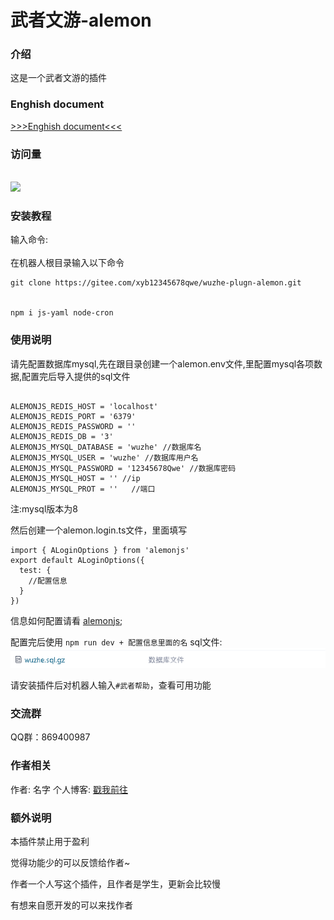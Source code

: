 # 武者文游-alemon

### 介绍

这是一个武者文游的插件

### Enghish document

[>>>Enghish document<<<](./README/Enghish.md)

### 访问量

<br><img src="https://count.getloli.com/get/@:xyb12345678qwe?theme=rule33" /><br>

### 安装教程

输入命令:<br>  
在机器人根目录输入以下命令

```
git clone https://gitee.com/xyb12345678qwe/wuzhe-plugn-alemon.git


npm i js-yaml node-cron

```

### 使用说明

请先配置数据库mysql,先在跟目录创建一个alemon.env文件,里配置mysql各项数据,配置完后导入提供的sql文件

```

ALEMONJS_REDIS_HOST = 'localhost'
ALEMONJS_REDIS_PORT = '6379'
ALEMONJS_REDIS_PASSWORD = ''
ALEMONJS_REDIS_DB = '3'
ALEMONJS_MYSQL_DATABASE = 'wuzhe' //数据库名
ALEMONJS_MYSQL_USER = 'wuzhe' //数据库用户名
ALEMONJS_MYSQL_PASSWORD = '12345678Qwe' //数据库密码
ALEMONJS_MYSQL_HOST = '' //ip
ALEMONJS_MYSQL_PROT = ''   //端口

```

注:mysql版本为8

然后创建一个alemon.login.ts文件，里面填写

```
import { ALoginOptions } from 'alemonjs'
export default ALoginOptions({
  test: {
    //配置信息
  }
})

```

信息如何配置请看 [alemonjs](https://alemonjs.com/);

配置完后使用 `npm run dev + 配置信息里面的名`
sql文件:
![输入图片说明](image2.png)

请安装插件后对机器人输入`#武者帮助`，查看可用功能

### 交流群

QQ群：869400987

### 作者相关

作者: 名字
个人博客: [戳我前往](https://boke.mzswebs.top/)

### 额外说明

本插件禁止用于盈利

觉得功能少的可以反馈给作者~

作者一个人写这个插件，且作者是学生，更新会比较慢

有想来自愿开发的可以来找作者

```

```
